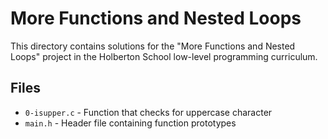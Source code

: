 # More Functions and Nested Loops

This directory contains solutions for the "More Functions and Nested Loops" project in the Holberton School low-level programming curriculum.

## Files

- `0-isupper.c` - Function that checks for uppercase character
- `main.h` - Header file containing function prototypes
